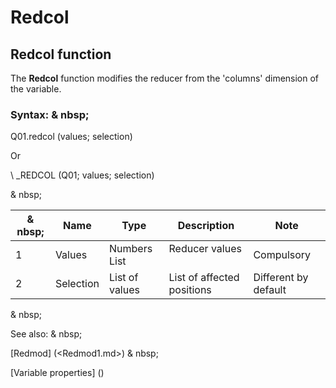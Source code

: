 # Redcol

## Redcol function

The **Redcol** function modifies the reducer from the 'columns' dimension of the variable.

### Syntax: & nbsp;

Q01.redcol (values; selection)

Or

\ _REDCOL (Q01; values; selection)

& nbsp;

|& nbsp;|**Name** |**Type** |**Description** |**Note** |
|--- |--- |--- |--- |--- |
|&#49;|Values ​​|Numbers List |Reducer values ​​|Compulsory |
|&#50;|Selection |List of values ​​|List of affected positions |Different by default |


& nbsp;

See also: & nbsp;

[Redmod] (<Redmod1.md>) & nbsp;

[Variable properties] (<modify the Proprities ofVariable.md>)